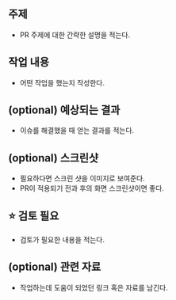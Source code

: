 ## 주제

-   PR 주제에 대한 간략한 설명을 적는다.

## 작업 내용

-   어떤 작업을 했는지 작성한다.

## (optional) 예상되는 결과

-   이슈를 해결했을 때 얻는 결과를 적는다.

## (optional) 스크린샷

-   필요하다면 스크린 샷을 이미지로 보여준다.
-   PR이 적용되기 전과 후의 화면 스크린샷이면 좋다.

## ⭐️ 검토 필요

-   검토가 필요한 내용을 적는다.

## (optional) 관련 자료

-   작업하는데 도움이 되었던 링크 혹은 자료를 남긴다.
